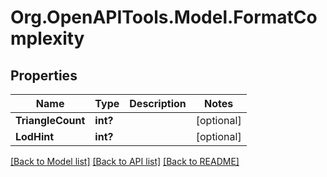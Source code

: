 # Org.OpenAPITools.Model.FormatComplexity

## Properties

Name | Type | Description | Notes
------------ | ------------- | ------------- | -------------
**TriangleCount** | **int?** |  | [optional] 
**LodHint** | **int?** |  | [optional] 

[[Back to Model list]](../README.md#documentation-for-models) [[Back to API list]](../README.md#documentation-for-api-endpoints) [[Back to README]](../README.md)

